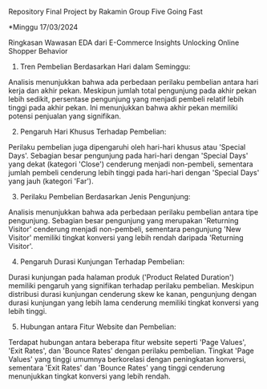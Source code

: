 Repository Final Project by Rakamin Group Five Going Fast

*Minggu 17/03/2024

Ringkasan Wawasan EDA dari E-Commerce Insights Unlocking Online Shopper Behavior

1. Tren Pembelian Berdasarkan Hari dalam Seminggu:

Analisis menunjukkan bahwa ada perbedaan perilaku pembelian antara hari kerja dan akhir pekan. Meskipun jumlah total pengunjung pada akhir pekan lebih sedikit, persentase pengunjung yang menjadi pembeli relatif lebih tinggi pada akhir pekan. Ini menunjukkan bahwa akhir pekan memiliki potensi penjualan yang signifikan.

2. Pengaruh Hari Khusus Terhadap Pembelian:

Perilaku pembelian juga dipengaruhi oleh hari-hari khusus atau 'Special Days'. Sebagian besar pengunjung pada hari-hari dengan 'Special Days' yang dekat (kategori 'Close') cenderung menjadi non-pembeli, sementara jumlah pembeli cenderung lebih tinggi pada hari-hari dengan 'Special Days' yang jauh (kategori 'Far').

3. Perilaku Pembelian Berdasarkan Jenis Pengunjung:

Analisis menunjukkan bahwa ada perbedaan perilaku pembelian antara tipe pengunjung. Sebagian besar pengunjung yang merupakan 'Returning Visitor' cenderung menjadi non-pembeli, sementara pengunjung 'New Visitor' memiliki tingkat konversi yang lebih rendah daripada 'Returning Visitor'.

4. Pengaruh Durasi Kunjungan Terhadap Pembelian:

Durasi kunjungan pada halaman produk ('Product Related Duration') memiliki pengaruh yang signifikan terhadap perilaku pembelian. Meskipun distribusi durasi kunjungan cenderung skew ke kanan, pengunjung dengan durasi kunjungan yang lebih lama cenderung memiliki tingkat konversi yang lebih tinggi.

5. Hubungan antara Fitur Website dan Pembelian:

Terdapat hubungan antara beberapa fitur website seperti 'Page Values', 'Exit Rates', dan 'Bounce Rates' dengan perilaku pembelian. Tingkat 'Page Values' yang tinggi umumnya berkorelasi dengan peningkatan konversi, sementara 'Exit Rates' dan 'Bounce Rates' yang tinggi cenderung menunjukkan tingkat konversi yang lebih rendah.
